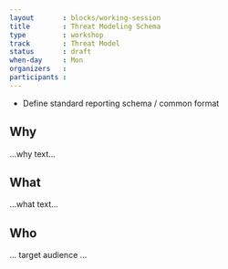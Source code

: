 ```yaml
---
layout       : blocks/working-session
title        : Threat Modeling Schema
type         : workshop
track        : Threat Model
status       : draft
when-day     : Mon
organizers   :
participants :
---
```


- Define standard reporting schema / common format

## Why

...why text...

## What

...what text...

## Who

... target audience ...